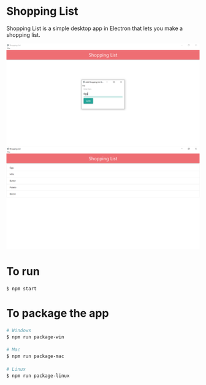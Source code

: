 # Shopping List

Shopping List is a simple desktop app in Electron that lets you make a shopping list.

![Add an item](/assets/docs/add.png)
![Show the list](/assets/docs/list.png)

# To run

```bash
$ npm start
```

# To package the app

```bash
# Windows
$ npm run package-win

# Mac
$ npm run package-mac

# Linux
$ npm run package-linux
```
